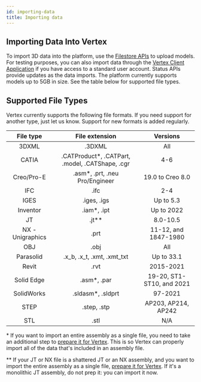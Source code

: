 ```yaml
---
id: importing-data
title: Importing data
---
```


## Importing Data Into Vertex

To import 3D data into the platform, use the [Filestore APIs](/api/beta#/filestore) to upload models.
For testing purposes, you can also import data through the [Vertex Client Application](https://app.vertexvis.com/) if
you have access to a standard user account.
Status APIs provide updates as the data imports.
The platform currently supports models up to 5GB in size.
See the table below for supported file types.

## Supported File Types

Vertex currently supports the following file formats.
If you need support for another type, just let us know.
Support for new formats is added regularly.

|    File type     |                  File extension                  |         Versions          |
| :--------------: | :----------------------------------------------: | :-----------------------: |
|      3DXML       |                      .3DXML                      |            All            |
|      CATIA       | .CATProduct\*, .CATPart, .model, .CATShape, .cgr |            4-6            |
|    Creo/Pro-E    |         .asm\*, .prt, .neu Pro/Engineer          |     19.0 to Creo 8.0      |
|       IFC        |                       .ifc                       |            2-4            |
|       IGES       |                   .iges, .igs                    |         Up to 5.3         |
|     Inventor     |                   .iam\*, .ipt                   |        Up to 2022         |
|        JT        |                     .jt\*\*                      |         8.0-10.5          |
| NX - Unigraphics |                       .prt                       |   11-12, and 1847-1980    |
|       OBJ        |                       .obj                       |            All            |
|    Parasolid     |            .x_b, .x_t, .xmt, .xmt_txt            |        Up to 33.1         |
|      Revit       |                       .rvt                       |         2015-2021         |
|    Solid Edge    |                   .asm\*, .par                   | 19-20, ST1-ST10, and 2021 |
|    SolidWorks    |                .sldasm\*, .sldprt                |          97-2021          |
|       STEP       |                   .step, .stp                    |    AP203, AP214, AP242    |
|       STL        |                       .stl                       |            N/A            |

\* If you want to import an entire assembly as a single file, you need to take an additional step to [prepare it for Vertex](https://help.vertexvis.com/hc/en-us/articles/360014163734). This is so Vertex can properly import all of the data that's included in an assembly file.

\*\* If your JT or NX file is a shattered JT or an NX assembly, and you want to import the entire assembly as a single file, [prepare it for Vertex](https://help.vertexvis.com/hc/en-us/articles/360014163734). If it's a monolithic JT assembly, do not prep it: you can import it now.
